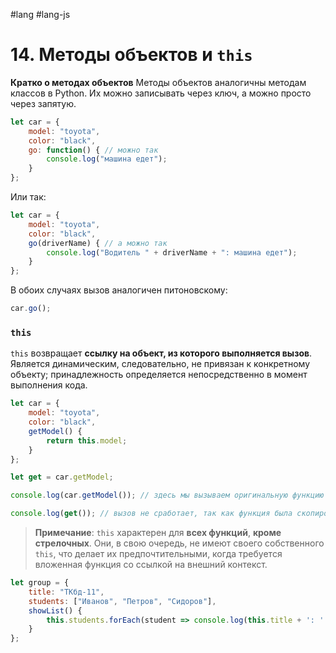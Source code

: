#lang #lang-js

# 14. Методы объектов и `this`

**Кратко о методах объектов**
Методы объектов аналогичны методам классов в Python. Их можно записывать через ключ, а можно просто через запятую.

```javascript
let car = {
    model: "toyota",
    color: "black",
    go: function() { // можно так
        console.log("машина едет");
    }
};
```

Или так:

```javascript
let car = {
    model: "toyota",
    color: "black",
    go(driverName) { // а можно так
        console.log("Водитель " + driverName + ": машина едет");
    }
};
```

В обоих случаях вызов аналогичен питоновскому:

```javascript
car.go();
```

### **`this`**

`this` возвращает **ссылку на объект, из которого выполняется вызов**. Является динамическим, следовательно, не привязан к конкретному объекту; принадлежность определяется непосредственно в момент выполнения кода.

```javascript
let car = {
    model: "toyota",
    color: "black",
    getModel() {
        return this.model;
    }
};

let get = car.getModel;

console.log(car.getModel()); // здесь мы вызываем оригинальную функцию из её источника, всё работает.

console.log(get()); // вызов не сработает, так как функция была скопирована из car в глобальную переменную, в которой this ни на что не ссылается.
```

> **Примечание**: `this` характерен для **всех функций**, **кроме стрелочных**. Они, в свою очередь, не имеют своего собственного `this`, что делает их предпочтительными, когда требуется вложенная функция со ссылкой на внешний контекст.

```javascript
let group = {
    title: "ТКбд-11",
    students: ["Иванов", "Петров", "Сидоров"],
    showList() {
        this.students.forEach(student => console.log(this.title + ': ' + student));
    }
};
```
